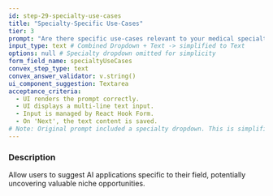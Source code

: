 ```yaml
---
id: step-29-specialty-use-cases
title: "Specialty-Specific Use-Cases"
tier: 3
prompt: "Are there specific use-cases relevant to your medical specialty you envision for AI? (Optional)"
input_type: text # Combined Dropdown + Text -> simplified to Text
options: null # Specialty dropdown omitted for simplicity
form_field_name: specialtyUseCases
convex_step_type: text
convex_answer_validator: v.string()
ui_component_suggestion: Textarea
acceptance_criteria:
  - UI renders the prompt correctly.
  - UI displays a multi-line text input.
  - Input is managed by React Hook Form.
  - On 'Next', the text content is saved.
# Note: Original prompt included a specialty dropdown. This is simplified to a text input for the PRD.
---
```


### Description

Allow users to suggest AI applications specific to their field, potentially uncovering valuable niche opportunities. 